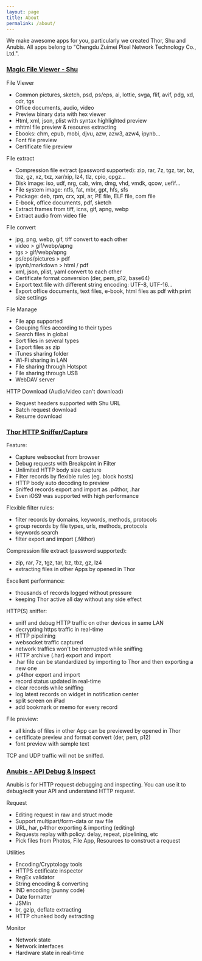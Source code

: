 ```yaml
---
layout: page
title: About
permalink: /about/
---
```


We make awesome apps for you, particularly we created Thor, Shu and Anubis. All apps belong to "Chengdu Zuimei Pixel Network Technology Co., Ltd.".


### [Magic File Viewer - Shu](https://itunes.apple.com/app/id1282297037)

File Viewer
- Common pictures, sketch, psd, ps/eps, ai, lottie, svga, flif, avif, pdg, xd, cdr, tgs
- Office documents, audio, video
- Preview binary data  with hex viewer
- Html, xml, json, plist with syntax highlighted preview
- mhtml file preview & resoures extracting
- Ebooks: chm, epub, mobi, djvu, azw, azw3, azw4, ipynb...
- Font file preview
- Certificate file preview

File extract
- Compression file extract (password supported): zip, rar, 7z, tgz, tar, bz, tbz, gz, xz, txz, xar/xip, lz4, tlz, cpio, cpgz...
- Disk image: iso, udf, nrg, cab, wim, dmg, vhd, vmdk, qcow, uefif...
- File system image: ntfs, fat, mbr, gpt, hfs, sfs
- Package: deb, rpm, crx, xpi, ar, PE file, ELF file, com file
- E-book, office documents, pdf, sketch
- Extract frames from tiff, icns, gif, apng, webp
- Extract audio from video file

File convert
- jpg, png, webp, gif, tiff convert to each other
- video > gif/webp/apng
- tgs >  gif/webp/apng
- ps/eps/pictures > pdf
- ipynb/markdown > html / pdf
- xml, json, plist, yaml convert to each other
- Certificate format conversion (der, pem, p12, base64)
- Export text file with different string encoding: UTF-8, UTF-16...
- Export office documents, text files, e-book, html files as pdf with print size settings

File Manage
- File app supported
- Grouping files according to their types
- Search files in global
- Sort files in several types
- Export files as zip
- iTunes sharing folder
- Wi-Fi sharing in LAN
- File sharing through Hotspot
- File sharing through USB
- WebDAV server

HTTP Download (Audio/video can't download)
- Request headers supported with Shu URL
- Batch request download
- Resume download
  

### [Thor HTTP Sniffer/Capture](https://itunes.apple.com/app/id1210562295)

Feature:
- Capture websocket from browser
- Debug requests with Breakpoint in Filter
- Unlimited HTTP body size capture
- Filter records by flexible rules (eg. block hosts)
- HTTP body auto decoding to preview
- Sniffed records export and import as .p4thor, .har
- Even iOS9 was supported with high performance

Flexible filter rules:
- filter records by domains, keywords, methods, protocols
- group records by file types, urls, methods, protocols
- keywords search
- filter export and import (.f4thor)

Compression file extract (password supported):
- zip, rar, 7z, tgz, tar, bz, tbz, gz, lz4
- extracting files in other Apps by opened in Thor

Excellent performance:
- thousands of records logged without pressure
- keeping Thor active all day without any side effect

HTTP(S) sniffer:
- sniff and debug HTTP traffic on other devices in same LAN
- decrypting https traffic in real-time
- HTTP pipelining
- websocket traffic captured
- network traffics won't be interrupted while sniffing
- HTTP archive (.har)  export  and import
- .har file can be standardized by importing to Thor and then exporting a new one
- .p4thor export and import
- record status updated in real-time
- clear records while sniffing
- log latest records on widget in notification center
- split screen on iPad
- add bookmark or memo for every record

File preview:
- all kinds of files in other App can be previewed by opened in Thor
- certificate preview and format convert (der, pem, p12)
- font preview with sample text

TCP and UDP traffic will not be sniffed.


### [Anubis - API Debug & Inspect](https://itunes.apple.com/app/id1357644265)

Anubis is for HTTP request debugging and inspecting.
You can use it to debug/edit your API and understand HTTP request.

Request
- Editing request in raw and struct mode
- Support multipart/form-data or raw file
- URL, har, p4thor exporting & importing (editing)
- Requests replay with policy: delay, repeat, pipelining, etc
- Pick files from Photos, File App, Resources to construct a request

Utilities
- Encoding/Cryptology tools
- HTTPS cetificate inspector
- RegEx validator
- String encoding & converting
- IND encoding (punny code)
- Date formatter
- JSMin
- br, gzip, deflate extracting
- HTTP chunked body extracting

Monitor
- Network state
- Network interfaces
- Hardware state in real-time